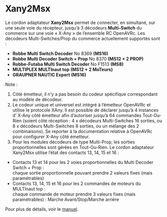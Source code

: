 # Xany2Msx

Le cordon adaptateur **Xany2Msx** permet de connecter, en simultané, sur une seule voie du
récepteur, jusqu’à 3 décodeurs **Multi-Switch** du commerce sur une voie « X-Any » de l’ensemble
RC OpenAVRc.
Les décodeurs Multi-Switches/Prop du commerce actuellement supportés sont :
* **Robbe Multi Switch Decoder** No 8369 **(MS16)**
* **Robbe Multi Decoder Switch + Prop** No 8370 **(MS12 + 2 PROP)**
* **Robbe-Futaba Multi Switch Decoder** No F1513 **(MS8)**
* **MULTIPLEX MULTInaut top** **(MS12 + 2 MoTeurs)**
* **GRAUPNER NAUTIC Expert** **(MS16)**

Note :
1. Côté émetteur, il n’y a pas besoin du codeur spécifique correspondant au modèle de
décodeur.
2. Le codeur unique et universel est intégré à l’émetteur OpenAVRc et utilise le protocole XAny.
Il est possible de déclarer jusqu’à 4 instances d’ X-Any côté émetteur afin d’autoriser
jusqu’à 64 commandes Tout-Ou-Rien (soient côté réception : 4 x décodeurs Multi-Switches
16 sorties, ou 8 x décodeurs Multi-Switches 8 sorties, ou un mélange des 2 combinaisons).
Se reporter à la documentation relative à OpenAVRc pour configurer X-Any côté émetteur.
3. Pour les modules décodeurs de type Multi-Prop, les sorties proportionnelles sont gérées en
Tout-Ou-Rien. Le cordon adaptateur Xany2Msx utilise l’état des contacts 13, 14, 15 et 16 :
* Contacts 13 et 14 pour les 2 voies proportionnelles du Multi Decoder Switch + Prop :  
chaque sortie proportionnelle pouvant prendre 2 valeurs fixes (mais paramétrables)
* Contacts 13, 14, 15 et 16 pour les 2 commandes de moteurs du MULTInaut top :  
chaque commande de moteur prendre 3 valeurs fixes (mais paramétrables) : Marche
Avant/Stop/Marche arrière

Pour plus de détails, voir le [manuel](https://github.com/Ingwie/OpenAVRc_Hw/blob/V3/Xany2Msx/Xany2Msx_Manuel_Utilisateur.pdf).



